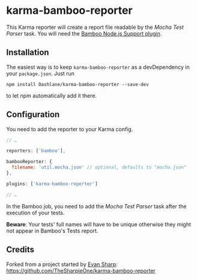 karma-bamboo-reporter
=====================

This Karma reporter will create a report file readable by the *Mocha Test Parser* task. You will need the [Bamboo Node.js Support plugin](https://marketplace.atlassian.com/plugins/com.atlassian.bamboo.plugins.bamboo-nodejs-plugin).

Installation
------------

The easiest way is to keep `karma-bamboo-reporter` as a devDependency in your `package.json`. Just run

`npm install Dashlane/karma-bamboo-reporter --save-dev`

to let npm automatically add it there.

Configuration
-------------

You need to add the reporter to your Karma config.

```js
// …

reporters: ['bamboo'],

bambooReporter: {
  filename: 'util.mocha.json' // optional, defaults to "mocha.json"
},

plugins: ['karma-bamboo-reporter']

// …
```

In the Bamboo job, you need to add the *Mocha Test Parser* task after the execution of your tests.

**Beware**: Your tests' full names will have to be unique otherwise they might not appear in Bamboo's Tests report.


Credits
-------

Forked from a project started by [Evan Sharp](https://github.com/TheSharpieOne): https://github.com/TheSharpieOne/karma-bamboo-reporter
